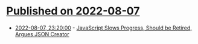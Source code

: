 # [Published on 2022-08-07](index.md)

* [2022-08-07, 23:20:00](https://developers.slashdot.org/story/22/08/07/2314257/javascript-slows-progress-should-be-retired-argues-json-creator?utm_source=rss1.0mainlinkanon&utm_medium=feed) - [JavaScript Slows Progress, Should be Retired, Argues JSON Creator](https://developers.slashdot.org/story/22/08/07/2314257/javascript-slows-progress-should-be-retired-argues-json-creator?utm_source=rss1.0mainlinkanon&utm_medium=feed)
